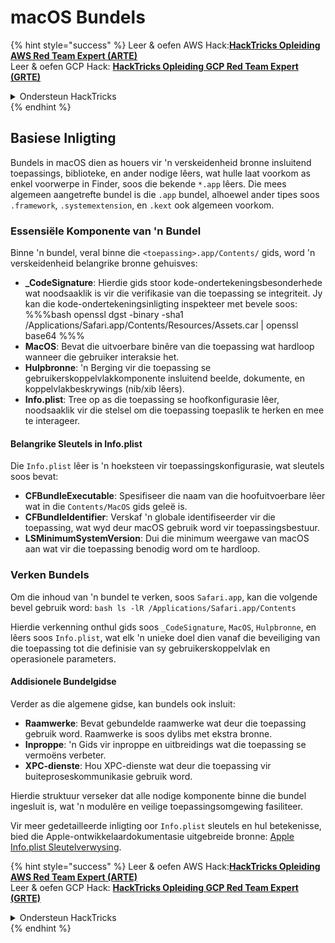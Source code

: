 # macOS Bundels

{% hint style="success" %}
Leer & oefen AWS Hack:<img src="/.gitbook/assets/arte.png" alt="" data-size="line">[**HackTricks Opleiding AWS Red Team Expert (ARTE)**](https://training.hacktricks.xyz/courses/arte)<img src="/.gitbook/assets/arte.png" alt="" data-size="line">\
Leer & oefen GCP Hack: <img src="/.gitbook/assets/grte.png" alt="" data-size="line">[**HackTricks Opleiding GCP Red Team Expert (GRTE)**<img src="/.gitbook/assets/grte.png" alt="" data-size="line">](https://training.hacktricks.xyz/courses/grte)

<details>

<summary>Ondersteun HackTricks</summary>

* Kontroleer die [**inskrywingsplanne**](https://github.com/sponsors/carlospolop)!
* **Sluit aan by die** 💬 [**Discord-groep**](https://discord.gg/hRep4RUj7f) of die [**telegram-groep**](https://t.me/peass) of **volg** ons op **Twitter** 🐦 [**@hacktricks\_live**](https://twitter.com/hacktricks\_live)**.**
* **Deel hacktruuks deur PR's in te dien by die** [**HackTricks**](https://github.com/carlospolop/hacktricks) en [**HackTricks Cloud**](https://github.com/carlospolop/hacktricks-cloud) github-opslag.

</details>
{% endhint %}

## Basiese Inligting

Bundels in macOS dien as houers vir 'n verskeidenheid bronne insluitend toepassings, biblioteke, en ander nodige lêers, wat hulle laat voorkom as enkel voorwerpe in Finder, soos die bekende `*.app` lêers. Die mees algemeen aangetrefte bundel is die `.app` bundel, alhoewel ander tipes soos `.framework`, `.systemextension`, en `.kext` ook algemeen voorkom.

### Essensiële Komponente van 'n Bundel

Binne 'n bundel, veral binne die `<toepassing>.app/Contents/` gids, word 'n verskeidenheid belangrike bronne gehuisves:

* **\_CodeSignature**: Hierdie gids stoor kode-ondertekeningsbesonderhede wat noodsaaklik is vir die verifikasie van die toepassing se integriteit. Jy kan die kode-ondertekeningsinligting inspekteer met bevele soos: %%%bash openssl dgst -binary -sha1 /Applications/Safari.app/Contents/Resources/Assets.car | openssl base64 %%%
* **MacOS**: Bevat die uitvoerbare binêre van die toepassing wat hardloop wanneer die gebruiker interaksie het.
* **Hulpbronne**: 'n Berging vir die toepassing se gebruikerskoppelvlakkomponente insluitend beelde, dokumente, en koppelvlakbeskrywings (nib/xib lêers).
* **Info.plist**: Tree op as die toepassing se hoofkonfigurasie lêer, noodsaaklik vir die stelsel om die toepassing toepaslik te herken en mee te interageer.

#### Belangrike Sleutels in Info.plist

Die `Info.plist` lêer is 'n hoeksteen vir toepassingskonfigurasie, wat sleutels soos bevat:

* **CFBundleExecutable**: Spesifiseer die naam van die hoofuitvoerbare lêer wat in die `Contents/MacOS` gids geleë is.
* **CFBundleIdentifier**: Verskaf 'n globale identifiseerder vir die toepassing, wat wyd deur macOS gebruik word vir toepassingsbestuur.
* **LSMinimumSystemVersion**: Dui die minimum weergawe van macOS aan wat vir die toepassing benodig word om te hardloop.

### Verken Bundels

Om die inhoud van 'n bundel te verken, soos `Safari.app`, kan die volgende bevel gebruik word: `bash ls -lR /Applications/Safari.app/Contents`

Hierdie verkenning onthul gids soos `_CodeSignature`, `MacOS`, `Hulpbronne`, en lêers soos `Info.plist`, wat elk 'n unieke doel dien vanaf die beveiliging van die toepassing tot die definisie van sy gebruikerskoppelvlak en operasionele parameters.

#### Addisionele Bundelgidse

Verder as die algemene gidse, kan bundels ook insluit:

* **Raamwerke**: Bevat gebundelde raamwerke wat deur die toepassing gebruik word. Raamwerke is soos dylibs met ekstra bronne.
* **Inproppe**: 'n Gids vir inproppe en uitbreidings wat die toepassing se vermoëns verbeter.
* **XPC-dienste**: Hou XPC-dienste wat deur die toepassing vir buiteproseskommunikasie gebruik word.

Hierdie struktuur verseker dat alle nodige komponente binne die bundel ingesluit is, wat 'n modulêre en veilige toepassingsomgewing fasiliteer.

Vir meer gedetailleerde inligting oor `Info.plist` sleutels en hul betekenisse, bied die Apple-ontwikkelaardokumentasie uitgebreide bronne: [Apple Info.plist Sleutelverwysing](https://developer.apple.com/library/archive/documentation/General/Reference/InfoPlistKeyReference/Introduction/Introduction.html).

{% hint style="success" %}
Leer & oefen AWS Hack:<img src="/.gitbook/assets/arte.png" alt="" data-size="line">[**HackTricks Opleiding AWS Red Team Expert (ARTE)**](https://training.hacktricks.xyz/courses/arte)<img src="/.gitbook/assets/arte.png" alt="" data-size="line">\
Leer & oefen GCP Hack: <img src="/.gitbook/assets/grte.png" alt="" data-size="line">[**HackTricks Opleiding GCP Red Team Expert (GRTE)**<img src="/.gitbook/assets/grte.png" alt="" data-size="line">](https://training.hacktricks.xyz/courses/grte)

<details>

<summary>Ondersteun HackTricks</summary>

* Kontroleer die [**inskrywingsplanne**](https://github.com/sponsors/carlospolop)!
* **Sluit aan by die** 💬 [**Discord-groep**](https://discord.gg/hRep4RUj7f) of die [**telegram-groep**](https://t.me/peass) of **volg** ons op **Twitter** 🐦 [**@hacktricks\_live**](https://twitter.com/hacktricks\_live)**.**
* **Deel hacktruuks deur PR's in te dien by die** [**HackTricks**](https://github.com/carlospolop/hacktricks) en [**HackTricks Cloud**](https://github.com/carlospolop/hacktricks-cloud) github-opslag.

</details>
{% endhint %}
